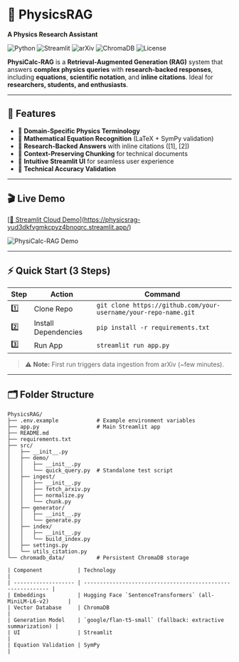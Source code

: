 # 🌌 PhysicsRAG
**A Physics Research Assistant**

![Python](https://img.shields.io/badge/Python-3.8%2B-blue) ![Streamlit](https://img.shields.io/badge/Streamlit-UI-orange) ![arXiv](https://img.shields.io/badge/arXiv-API-red) ![ChromaDB](https://img.shields.io/badge/VectorDB-ChromaDB-green) ![License](https://img.shields.io/badge/License-MIT-green)

**PhysiCalc-RAG** is a **Retrieval-Augmented Generation (RAG)** system that answers **complex physics queries** with **research-backed responses**, including **equations**, **scientific notation**, and **inline citations**. Ideal for **researchers, students, and enthusiasts**.

---

## 🎨 Features

- 🔹 **Domain-Specific Physics Terminology**
- 🔹 **Mathematical Equation Recognition** (LaTeX + SymPy validation)
- 🔹 **Research-Backed Answers** with inline citations ([1], [2])
- 🔹 **Context-Preserving Chunking** for technical documents
- 🔹 **Intuitive Streamlit UI** for seamless user experience
- 🔹 **Technical Accuracy Validation**

---

## 🎬 Live Demo

[[🔗 Streamlit Cloud Demo](Insert_Streamlit_Cloud_Link_Here)](https://physicsrag-yud3dkfvgmkcpyz4bnoqrc.streamlit.app/)

![PhysiCalc-RAG Demo](assets/demo.gif)

---

## ⚡ Quick Start (3 Steps)

| Step | Action | Command |
|------|--------|---------|
| 1️⃣ | Clone Repo | `git clone https://github.com/your-username/your-repo-name.git` |
| 2️⃣ | Install Dependencies | `pip install -r requirements.txt` |
| 3️⃣ | Run App | `streamlit run app.py` |

> ⚠️ **Note:** First run triggers data ingestion from arXiv (~few minutes).

---

## 🗂️ Folder Structure

```text
PhysicsRAG/
├── .env.example            # Example environment variables
├── app.py                  # Main Streamlit app
├── README.md
├── requirements.txt
├── src/
│   ├── __init__.py
│   ├── demo/
│   │   ├── __init__.py
│   │   └── quick_query.py  # Standalone test script
│   ├── ingest/
│   │   ├── __init__.py
│   │   ├── fetch_arxiv.py
│   │   ├── normalize.py
│   │   └── chunk.py
│   ├── generator/
│   │   ├── __init__.py
│   │   └── generate.py
│   ├── index/
│   │   ├── __init__.py
│   │   └── build_index.py
│   ├── settings.py
│   └── utils_citation.py
└── chromadb_data/          # Persistent ChromaDB storage

| Component           | Technology                                                  |
| ------------------- | ----------------------------------------------------------- |
| Embeddings          | Hugging Face `SentenceTransformers` (all-MiniLM-L6-v2)      |
| Vector Database     | ChromaDB                                                    |
| Generation Model    | `google/flan-t5-small` (fallback: extractive summarization) |
| UI                  | Streamlit                                                   |
| Equation Validation | SymPy                                                       |

